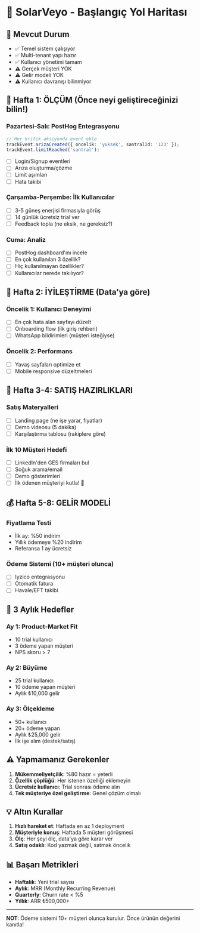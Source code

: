 # 🚀 SolarVeyo - Başlangıç Yol Haritası

## 🎯 Mevcut Durum
- ✅ Temel sistem çalışıyor
- ✅ Multi-tenant yapı hazır
- ✅ Kullanıcı yönetimi tamam
- ⚠️ Gerçek müşteri YOK
- ⚠️ Gelir modeli YOK
- ⚠️ Kullanıcı davranışı bilinmiyor

## 📅 Hafta 1: ÖLÇÜM (Önce neyi geliştireceğinizi bilin!)

### Pazartesi-Salı: PostHog Entegrasyonu
```typescript
// Her kritik aksiyonda event ekle
trackEvent.arizaCreated({ oncelik: 'yuksek', santralId: '123' });
trackEvent.limitReached('santral');
```
- [ ] Login/Signup eventleri
- [ ] Arıza oluşturma/çözme
- [ ] Limit aşımları
- [ ] Hata takibi

### Çarşamba-Perşembe: İlk Kullanıcılar
- [ ] 3-5 güneş enerjisi firmasıyla görüş
- [ ] 14 günlük ücretsiz trial ver
- [ ] Feedback topla (ne eksik, ne gereksiz?)

### Cuma: Analiz
- [ ] PostHog dashboard'ını incele
- [ ] En çok kullanılan 3 özellik?
- [ ] Hiç kullanılmayan özellikler?
- [ ] Kullanıcılar nerede takılıyor?

## 📅 Hafta 2: İYİLEŞTİRME (Data'ya göre)

### Öncelik 1: Kullanıcı Deneyimi
- [ ] En çok hata alan sayfayı düzelt
- [ ] Onboarding flow (ilk giriş rehberi)
- [ ] WhatsApp bildirimleri (müşteri isteğiyse)

### Öncelik 2: Performans
- [ ] Yavaş sayfaları optimize et
- [ ] Mobile responsive düzeltmeleri

## 📅 Hafta 3-4: SATIŞ HAZIRLIKLARI

### Satış Materyalleri
- [ ] Landing page (ne işe yarar, fiyatlar)
- [ ] Demo videosu (5 dakika)
- [ ] Karşılaştırma tablosu (rakiplere göre)

### İlk 10 Müşteri Hedefi
- [ ] LinkedIn'den GES firmaları bul
- [ ] Soğuk arama/email
- [ ] Demo gösterimleri
- [ ] İlk ödenen müşteriyi kutla! 🎉

## 💰 Hafta 5-8: GELİR MODELİ

### Fiyatlama Testi
- İlk ay: %50 indirim
- Yıllık ödemeye %20 indirim
- Referansa 1 ay ücretsiz

### Ödeme Sistemi (10+ müşteri olunca)
- [ ] Iyzico entegrasyonu
- [ ] Otomatik fatura
- [ ] Havale/EFT takibi

## 🎯 3 Aylık Hedefler

### Ay 1: Product-Market Fit
- 10 trial kullanıcı
- 3 ödeme yapan müşteri
- NPS skoru > 7

### Ay 2: Büyüme
- 25 trial kullanıcı  
- 10 ödeme yapan müşteri
- Aylık ₺10,000 gelir

### Ay 3: Ölçekleme
- 50+ kullanıcı
- 20+ ödeme yapan
- Aylık ₺25,000 gelir
- İlk işe alım (destek/satış)

## ⚠️ Yapmamanız Gerekenler

1. **Mükemmeliyetçilik**: %80 hazır = yeterli
2. **Özellik çöplüğü**: Her istenen özelliği eklemeyin
3. **Ücretsiz kullanıcı**: Trial sonrası ödeme alın
4. **Tek müşteriye özel geliştirme**: Genel çözüm olmalı

## 💡 Altın Kurallar

1. **Hızlı hareket et**: Haftada en az 1 deployment
2. **Müşteriyle konuş**: Haftada 5 müşteri görüşmesi
3. **Ölç**: Her şeyi ölç, data'ya göre karar ver
4. **Satış odaklı**: Kod yazmak değil, satmak öncelik

## 📊 Başarı Metrikleri

- **Haftalık**: Yeni trial sayısı
- **Aylık**: MRR (Monthly Recurring Revenue)
- **Quarterly**: Churn rate < %5
- **Yıllık**: ARR ₺500,000+

---

**NOT**: Ödeme sistemi 10+ müşteri olunca kurulur. Önce ürünün değerini kanıtla!

